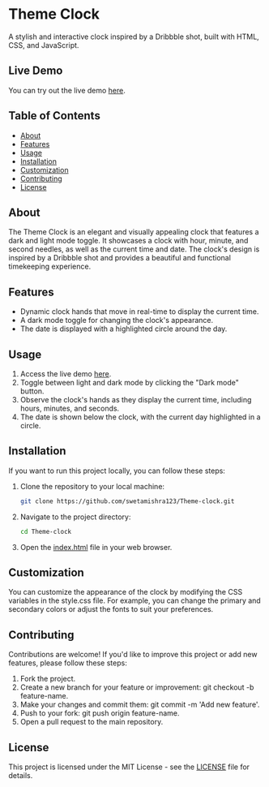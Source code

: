 # Theme Clock

A stylish and interactive clock inspired by a Dribbble shot, built with HTML, CSS, and JavaScript.


## Live Demo

You can try out the live demo [here](https://theme-clock-seven.vercel.app/).

## Table of Contents

- [About](#about)
- [Features](#features)
- [Usage](#usage)
- [Installation](#installation)
- [Customization](#customization)
- [Contributing](#contributing)
- [License](#license)

## About

The Theme Clock is an elegant and visually appealing clock that features a dark and light mode toggle. It showcases a clock with hour, minute, and second needles, as well as the current time and date. The clock's design is inspired by a Dribbble shot and provides a beautiful and functional timekeeping experience.

## Features

- Dynamic clock hands that move in real-time to display the current time.
- A dark mode toggle for changing the clock's appearance.
- The date is displayed with a highlighted circle around the day.

## Usage

1. Access the live demo [here](https://theme-clock-seven.vercel.app/).
2. Toggle between light and dark mode by clicking the "Dark mode" button.
3. Observe the clock's hands as they display the current time, including hours, minutes, and seconds.
4. The date is shown below the clock, with the current day highlighted in a circle.

## Installation

If you want to run this project locally, you can follow these steps:

1. Clone the repository to your local machine:

   ```bash
   git clone https://github.com/swetamishra123/Theme-clock.git

2. Navigate to the project directory:

    ```bash
    cd Theme-clock
3. Open the [index.html](index.html) file in your web browser.

## Customization
You can customize the appearance of the clock by modifying the CSS variables in the style.css file. For example, you can change the primary and secondary colors or adjust the fonts to suit your preferences.

## Contributing
Contributions are welcome! If you'd like to improve this project or add new features, please follow these steps:

1. Fork the project.
2. Create a new branch for your feature or improvement: git checkout -b feature-name.
3. Make your changes and commit them: git commit -m 'Add new feature'.
4. Push to your fork: git push origin feature-name.
5. Open a pull request to the main repository.

## License
This project is licensed under the MIT License - see the [LICENSE](LICENSE) file for details.
